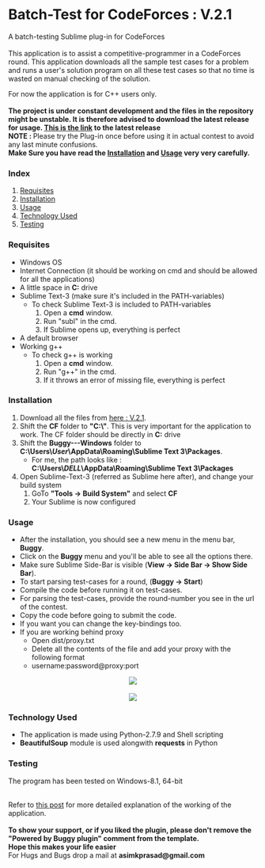 <h1>Batch-Test for CodeForces : V.2.1</h1>

A batch-testing Sublime plug-in for CodeForces
<br><br>
This application is to assist a competitive-programmer in a CodeForces round. This application downloads all the sample test cases for a problem and runs a user&#39;s solution program on all these test cases so that no time is wasted on manual checking of the solution.

For now the application is for C++ users only.<br>
<br>
<b>The project is under constant development and the files in the repository might be unstable. It is therefore advised to download the latest release for usage. <a href="https://github.com/pakhandi/Buggy---Windows/archive/V.2.1.zip">This is the link</a> to the latest release</b>
<br>
<b>NOTE : </b>Please try the Plug-in once before using it in actual contest to avoid any last minute confusions.<br>
<b>Make Sure you have read the <a href="#installation">Installation</a> and <a href="#usage">Usage</a> very very carefully.</b>
<br>

<h3>Index</h3>
<ol>
<li><a href="#requisites">Requisites</a></li>
<li><a href="#installation">Installation</a></li>
<li><a href="#usage">Usage</a></li>
<li><a href="#techused">Technology Used</a></li>
<li><a href="#testing">Testing</a></li>
</ol>

<a name="requisites"><h3>Requisites</h3></a>
<ul>
<li>Windows OS</li>
<li>Internet Connection (it should be working on cmd and should be allowed for all the applications)</li>
<li>A little space in <b>C:</b> drive</li>
<li>Sublime Text-3 (make sure it&#39;s included in the PATH-variables)
	<ul>
	<li>To check Sublime Text-3 is included to PATH-variables
		<ol>
		<li>Open a <b>cmd</b> window.</li>
		<li>Run "subl" in the cmd.</li>
		<li>If Sublime opens up, everything is perfect</li>
		</ol>
	</li>
	</ul>
</li>
<li>A default browser</li>
<li>Working g++
	<ul>
	<li>To check g++ is working
		<ol>
		<li>Open a <b>cmd</b> window.</li>
		<li>Run "g++" in the cmd.</li>
		<li>If it throws an error of missing file, everything is perfect</li>
		</ol>
	</li>
	</ul>
</li>
</ul>

<a name="installation"><h3>Installation</h3></a>
<ol>
<li>Download all the files from <a href="https://github.com/pakhandi/Buggy---Windows/archive/V.2.1.zip">here : V.2.1</a>.</li>
<li>Shift the <b>CF</b> folder to <b>"C:\"</b>. This is very important for the application to work. The CF folder should be directly in <b>C:</b> drive</li>
<li>Shift the <b>Buggy---Windows</b> folder to <b>C:\Users\<i>User</i>\AppData\Roaming\Sublime Text 3\Packages</b>.
	<ul>
	<li> For me, the path looks like : <b>C:\Users\<i>DELL</i>\AppData\Roaming\Sublime Text 3\Packages</b>
	</li>
	</ul>
</li>
<li>Open Sublime-Text-3 (referred as Sublime here after), and change your build system
	<ol>
	<li>GoTo <b>"Tools -> Build System"</b> and select <b>CF</b> </li>
	<li>Your Sublime is now configured</li>
	</ol>
</li>
</ol>

<a name="usage"><h3>Usage</h3></a>
<ul>
<li>After the installation, you should see a new menu in the menu bar, <b>Buggy</b>.</li>
<li>Click on the <b>Buggy</b> menu and you&#39;ll be able to see all the options there.</li>
<li>Make sure Sublime Side-Bar is visible (<b>View -> Side Bar -> Show Side Bar</b>).</li>
<li>To start parsing test-cases for a round, (<b>Buggy -> Start</b>)</li>
<li>Compile the code before running it on test-cases.</li>
<li>For parsing the test-cases, provide the round-number you see in the url of the contest.</li>
<li>Copy the code before going to submit the code.</li>
<li>If you want you can change the key-bindings too.</li>
<li>If you are working behind proxy
	<ul>
	<li>Open dist/proxy.txt</li>
	<li>Delete all the contents of the file and add your proxy with the following format </li>
	<li>username:password@proxy:port</li>
	</ul>
</li>
</ul>
<center><img src="https://github.com/pakhandi/BatchTest_CodeForces/blob/master/src_windows/menu.jpg?raw=true"></center>
<br>
<center><img src="https://github.com/pakhandi/BatchTest_CodeForces/blob/master/src_windows/CF.JPG?raw=true"></center>

<a name="techused"><h3>Technology Used</h3></a>
<ul>
<li>The application is made using Python-2.7.9 and Shell scripting</li>
<li><b>BeautifulSoup</b> module is used alongwith <b>requests</b> in Python</li>
</ul>

<a name="testing"><h3>Testing</h3></a>
The program has been tested on Windows-8.1, 64-bit

<br>
Refer to <a href="http://bugecode.com/post.php?pid=118" target="_blank">this post</a> for more detailed explanation of the working of the application.
<br>
<br>
<b>To show your support, or if you liked the plugin, please don't remove the "Powered by Buggy plugin" comment from the template. </b><br>
<b>Hope this makes your life easier</b><br>
For Hugs and Bugs drop a mail at <b>asimkprasad@gmail.com</b>
